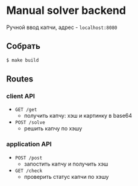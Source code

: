 # Manual solver backend
Ручной ввод капчи, адрес - `localhost:8080`

## Собрать

```bash
$ make build
```

## Routes

### client API
- `GET /get`
    - получить капчу: хэш и картинку в base64
- `POST /solve`
    - решить капчу по хэшу

### application API 
- `POST /post`
    - запостить капчу и получить хэш
- `GET /check`
    - проверить статус капчи по хэшу

